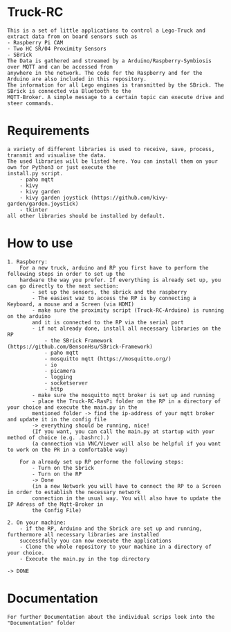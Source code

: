 # Truck-RC
    This is a set of little applications to control a Lego-Truck and extract data from on board sensors such as
    - Raspberry Pi CAM
    - Two HC SR/04 Proximity Sensors
    - SBrick
    The Data is gathered and streamed by a Arduino/Raspberry-Symbiosis over MQTT and can be accessed from
    anywhere in the network. The code for the Raspberry and for the Arduino are also included in this repository.
    The information for all Lego engines is transmitted by the SBrick. The SBrick is connected via Bluetooth to the
    MQTT-Broker. A simple message to a certain topic can execute drive and steer commands.

# Requirements
    a variety of different libraries is used to receive, save, process, transmit and visualise the data.
    The used libraries will be listed here. You can install them on your own for Python3 or just execute the
    install.py script.
        - paho mqtt
        - kivy
        - kivy garden
        - kivy garden joystick (https://github.com/kivy-garden/garden.joystick)
        - tkinter
    all other libraries should be installed by default.

# How to use
    1. Raspberry:
        For a new truck, arduino and RP you first have to perform the following steps in order to set up the 
        hardware the way you prefer. If everything is already set up, you can go directly to the next section:
            - set up the sensors, the sbrick and the raspberry
            - The easiest waz to access the RP is by connecting a Keyboard, a mouse and a Screen (via HDMI)
            - make sure the proximity script (Truck-RC-Arduino) is running on the arduino
            and it is connected to the RP via the serial port
            - if not already done, install all necessary libraries on the RP
                - the SBrick Framework (https://github.com/BensonHsu/SBrick-Framework)
                - paho mqtt
                - mosquitto mqtt (https://mosquitto.org/)
                - io
                - picamera
                - logging
                - socketserver
                - http
            - make sure the mosquitto mqtt broker is set up and running
            - place the Truck-RC-RasPi folder on the RP in a directory of your choice and execute the main.py in the
            mentioned folder -> find the ip-address of your mqtt broker and update it in the config file 
            -> everything should be running, nice!
            (If you want, you can call the main.py at startup with your method of choice (e.g. .bashrc).)
            (a connection via VNC/Viewer will also be helpful if you want to work on the PR in a comfortable way)
        
        For a already set up RP performe the following steps:
            - Turn on the Sbrick
            - Turn on the RP
            -> Done
            (in a new Network you will have to connect the RP to a Screen in order to establish the necessary network 
            connection in the usual way. You will also have to update the IP Adress of the Mqtt-Broker in 
            the Config File)
            
    2. On your machine:
        - if the RP, Arduino and the Sbrick are set up and running, furthermore all necessary libraries are installed 
        successfully you can now execute the applications
        - Clone the whole repository to your machine in a directory of your choice. 
        - Execute the main.py in the top directory
    
    -> DONE

# Documentation
    For further Documentation about the individual scrips look into the "Documentation" folder
